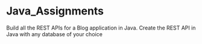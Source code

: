 # Java_Assignments
Build all the REST APIs for a Blog application in Java. Create the REST API in Java with any database of your choice
